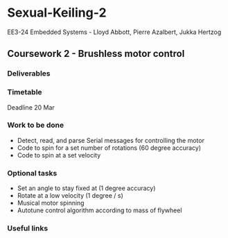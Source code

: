# Sexual-Keiling-2

EE3-24 Embedded Systems - Lloyd Abbott, Pierre Azalbert, Jukka Hertzog

## Coursework 2 - Brushless motor control

### Deliverables

### Timetable

Deadline 20 Mar

### Work to be done

- Detect, read, and parse Serial messages for controlling the motor
- Code to spin for a set number of rotations (60 degree accuracy)
- Code to spin at a set velocity

### Optional tasks

- Set an angle to stay fixed at (1 degree accuracy)
- Rotate at a low velocity (1 degree / s)
- Musical motor spinning
- Autotune control algorithm according to mass of flywheel

### Useful links
